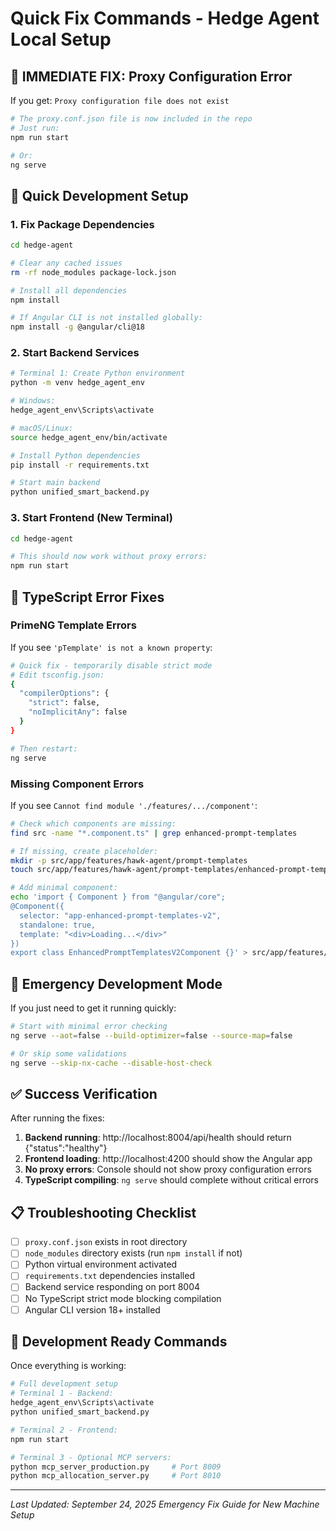 # Quick Fix Commands - Hedge Agent Local Setup

## 🚨 **IMMEDIATE FIX: Proxy Configuration Error**

If you get: `Proxy configuration file does not exist`

```bash
# The proxy.conf.json file is now included in the repo
# Just run:
npm run start

# Or:
ng serve
```

## 🔧 **Quick Development Setup**

### **1. Fix Package Dependencies**
```bash
cd hedge-agent

# Clear any cached issues
rm -rf node_modules package-lock.json

# Install all dependencies
npm install

# If Angular CLI is not installed globally:
npm install -g @angular/cli@18
```

### **2. Start Backend Services**
```bash
# Terminal 1: Create Python environment
python -m venv hedge_agent_env

# Windows:
hedge_agent_env\Scripts\activate

# macOS/Linux:
source hedge_agent_env/bin/activate

# Install Python dependencies
pip install -r requirements.txt

# Start main backend
python unified_smart_backend.py
```

### **3. Start Frontend (New Terminal)**
```bash
cd hedge-agent

# This should now work without proxy errors:
npm run start
```

## 🚨 **TypeScript Error Fixes**

### **PrimeNG Template Errors**
If you see `'pTemplate' is not a known property`:

```bash
# Quick fix - temporarily disable strict mode
# Edit tsconfig.json:
{
  "compilerOptions": {
    "strict": false,
    "noImplicitAny": false
  }
}

# Then restart:
ng serve
```

### **Missing Component Errors**
If you see `Cannot find module './features/.../component'`:

```bash
# Check which components are missing:
find src -name "*.component.ts" | grep enhanced-prompt-templates

# If missing, create placeholder:
mkdir -p src/app/features/hawk-agent/prompt-templates
touch src/app/features/hawk-agent/prompt-templates/enhanced-prompt-templates-v2.component.ts

# Add minimal component:
echo 'import { Component } from "@angular/core";
@Component({
  selector: "app-enhanced-prompt-templates-v2",
  standalone: true,
  template: "<div>Loading...</div>"
})
export class EnhancedPromptTemplatesV2Component {}' > src/app/features/hawk-agent/prompt-templates/enhanced-prompt-templates-v2.component.ts
```

## 🎯 **Emergency Development Mode**

If you just need to get it running quickly:

```bash
# Start with minimal error checking
ng serve --aot=false --build-optimizer=false --source-map=false

# Or skip some validations
ng serve --skip-nx-cache --disable-host-check
```

## ✅ **Success Verification**

After running the fixes:

1. **Backend running**: http://localhost:8004/api/health should return {"status":"healthy"}
2. **Frontend loading**: http://localhost:4200 should show the Angular app
3. **No proxy errors**: Console should not show proxy configuration errors
4. **TypeScript compiling**: `ng serve` should complete without critical errors

## 📋 **Troubleshooting Checklist**

- [ ] `proxy.conf.json` exists in root directory
- [ ] `node_modules` directory exists (run `npm install` if not)
- [ ] Python virtual environment activated
- [ ] `requirements.txt` dependencies installed
- [ ] Backend service responding on port 8004
- [ ] No TypeScript strict mode blocking compilation
- [ ] Angular CLI version 18+ installed

## 🚀 **Development Ready Commands**

Once everything is working:

```bash
# Full development setup
# Terminal 1 - Backend:
hedge_agent_env\Scripts\activate
python unified_smart_backend.py

# Terminal 2 - Frontend:
npm run start

# Terminal 3 - Optional MCP servers:
python mcp_server_production.py     # Port 8009
python mcp_allocation_server.py     # Port 8010
```

---

*Last Updated: September 24, 2025*
*Emergency Fix Guide for New Machine Setup*